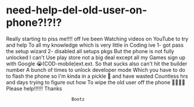 # need-help-del-old-user-on-phone?!?!?
Really starting to piss me!!!! off Ive been
Watching videos on YouTube to try and help 
To all my knowledge which is very little in 
Coding ive 
1- got pass the setup wizard
2- disabled all setups pkgs 
But the phone is not fully unlocked I can't
Use play store not a big deal except all my
Games sign up with Google 😭(COD-mobile)ext.ext.
So that sucks also can't hit the builder number
A bunch of times to unlock developer mode
Which you have to do to flash the phone so 
I'm kinda in a pickle 🥒 and have wasted 
Countless hrs and days trying to figure out how 
To wipe the old user off the phone 🤬🤬🤬💯 
Please help!!!!!! Thanks

                             Bootz

